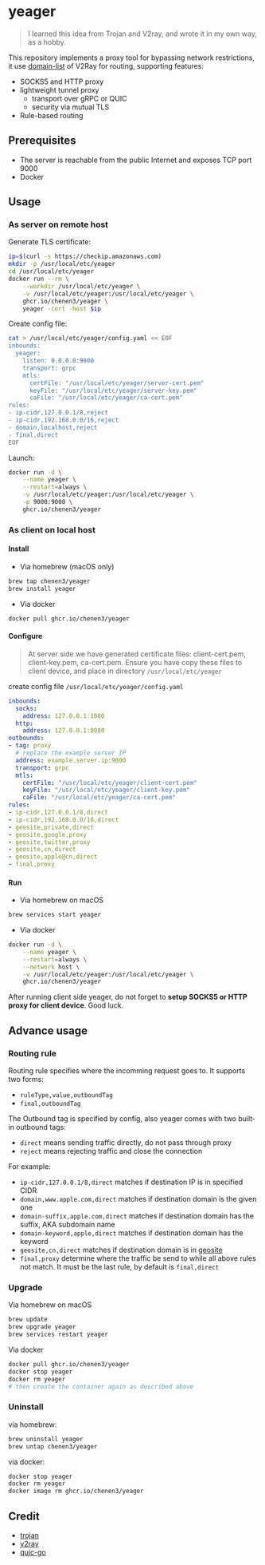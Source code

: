 # yeager

> I learned this idea from Trojan and V2ray, and wrote it in my own way, as a hobby.

This repository implements a proxy tool for bypassing network restrictions, it use [domain-list](https://github.com/v2fly/domain-list-community) of V2Ray for routing, supporting features:

- SOCKS5 and HTTP proxy
- lightweight tunnel proxy
  - transport over gRPC or QUIC
  - security via mutual TLS
- Rule-based routing

## Prerequisites

- The server is reachable from the public Internet and exposes TCP port 9000
- Docker

## Usage

### As server on remote host

Generate TLS certificate:

```sh
ip=$(curl -s https://checkip.amazonaws.com)
mkdir -p /usr/local/etc/yeager
cd /usr/local/etc/yeager
docker run --rm \
    --workdir /usr/local/etc/yeager \
    -v /usr/local/etc/yeager:/usr/local/etc/yeager \
    ghcr.io/chenen3/yeager \
    yeager -cert -host $ip
```

Create config file:

```sh
cat > /usr/local/etc/yeager/config.yaml << EOF
inbounds:
  yeager:
    listen: 0.0.0.0:9000
    transport: grpc
    mtls:
      certFile: "/usr/local/etc/yeager/server-cert.pem"
      keyFile: "/usr/local/etc/yeager/server-key.pem"
      caFile: "/usr/local/etc/yeager/ca-cert.pem"
rules:
- ip-cidr,127.0.0.1/8,reject
- ip-cidr,192.168.0.0/16,reject
- domain,localhost,reject
- final,direct
EOF
```

Launch:

```sh
docker run -d \
    --name yeager \
    --restart=always \
    -v /usr/local/etc/yeager:/usr/local/etc/yeager \
    -p 9000:9000 \
    ghcr.io/chenen3/yeager
```

### As client on local host

#### Install

- Via homebrew (macOS only)

```sh
brew tap chenen3/yeager
brew install yeager
```

- Via docker

`docker pull ghcr.io/chenen3/yeager`

#### Configure

> At server side we have generated certificate files: client-cert.pem, client-key.pem, ca-cert.pem. Ensure you have copy these files to client device, and place in directory `/usr/local/etc/yeager`

create config file `/usr/local/etc/yeager/config.yaml`

```yaml
inbounds:
  socks:
    address: 127.0.0.1:1080
  http:
    address: 127.0.0.1:8080
outbounds:
- tag: proxy
  # replace the example server IP
  address: example.server.ip:9000
  transport: grpc
  mtls:
    certFile: "/usr/local/etc/yeager/client-cert.pem"
    keyFile: "/usr/local/etc/yeager/client-key.pem"
    caFile: "/usr/local/etc/yeager/ca-cert.pem"
rules:
- ip-cidr,127.0.0.1/8,direct
- ip-cidr,192.168.0.0/16,direct
- geosite,private,direct
- geosite,google,proxy
- geosite,twitter,proxy
- geosite,cn,direct
- geosite,apple@cn,direct
- final,proxy
```

#### Run

- Via homebrew on macOS

```sh
brew services start yeager
```

- Via docker

```sh
docker run -d \
    --name yeager \
    --restart=always \
    --network host \
    -v /usr/local/etc/yeager:/usr/local/etc/yeager \
    ghcr.io/chenen3/yeager
```

After running client side yeager, do not forget to **setup SOCKS5 or HTTP proxy for client device**. Good luck.

## Advance usage

### Routing rule

Routing rule specifies where the incomming request goes to. It supports two forms:
- `ruleType,value,outboundTag`
- `final,outboundTag`

The Outbound tag is specified by config, also yeager comes with two built-in outbound tags:

- `direct` means sending traffic directly, do not pass through proxy
- `reject` means rejecting traffic and close the connection

For example:

- `ip-cidr,127.0.0.1/8,direct` matches if destination IP is in specified CIDR
- `domain,www.apple.com,direct` matches if destination domain is the given one
- `domain-suffix,apple.com,direct` matches if destination domain has the suffix, AKA subdomain name
- `domain-keyword,apple,direct` matches if destination domain has the keyword
- `geosite,cn,direct` matches if destination domain is in [geosite](https://github.com/v2fly/domain-list-community/tree/master/data)
- `final,proxy` determine where the traffic be send to while all above rules not match. It must be the last rule, by default is `final,direct`

### Upgrade

Via homebrew on macOS

```sh
brew update
brew upgrade yeager
brew services restart yeager
```

Via docker

```sh
docker pull ghcr.io/chenen3/yeager
docker stop yeager
docker rm yeager
# then create the container again as described above
```

### Uninstall

via homebrew:

```sh
brew uninstall yeager
brew untap chenen3/yeager
```

via docker:

```sh
docker stop yeager
docker rm yeager
docker image rm ghcr.io/chenen3/yeager
```

## Credit

- [trojan](https://github.com/trojan-gfw/trojan)
- [v2ray](https://github.com/v2fly/v2ray-core)
- [quic-go](https://github.com/lucas-clemente/quic-go)
